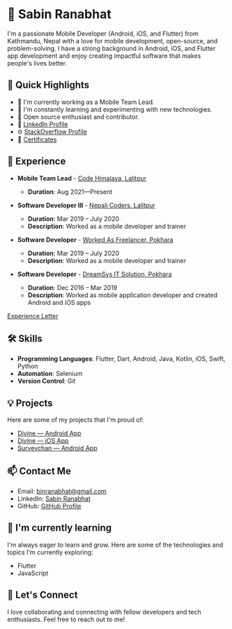 # 👋 Sabin Ranabhat


I'm a passionate Mobile Developer (Android, iOS, and Flutter) from Kathmandu, Nepal with a love for mobile development, open-source, and problem-solving. I have a strong background in Android, iOS, and Flutter app development and enjoy creating impactful software that makes people's lives better.

## 🚀 Quick Highlights

- 🔭 I'm currently working as a Mobile Team Lead.
- 🌱 I'm constantly learning and experimenting with new technologies.
- 🌟 Open source enthusiast and contributor.
- 💼 [LinkedIn Profile](https://www.linkedin.com/in/sawin0/)
- 🌐 [StackOverflow Profile](https://stackoverflow.com/users/5391008/sawin0)
- 📜 [Certificates](http://bit.ly/sabinCertificates)

## 💼 Experience

- **Mobile Team Lead** - [Code Himalaya, Lalitpur](#)
  - **Duration**: Aug 2021—Present

- **Software Developer III** - [Nepali Coders, Lalitpur](#)
  - **Duration**: Mar 2019 – July 2020
  - **Description**: Worked as a mobile developer and trainer

- **Software Developer** - [Worked As Freelancer, Pokhara](#)
  - **Duration**: Mar 2019 – July 2020
  - **Description**: Worked as a mobile developer and trainer

- **Software Developer** - [DreamSys IT Solution, Pokhara](#)
  - **Duration**: Dec 2016 – Mar 2019
  - **Description**: Worked as mobile application developer and created Android and iOS apps
  
[Experience Letter](https://bit.ly/experienceLetter)

## 🛠️ Skills

- **Programming Languages**: Flutter, Dart, Android, Java, Kotlin, iOS, Swift, Python
- **Automation**: Selenium
- **Version Control**: Git

## 💡 Projects

Here are some of my projects that I'm proud of:

- [Divine — Android App](http://bit.ly/divineAndroidApp)
- [Divine — iOS App](http://bit.ly/DivineiOSApp)
- [Surveychan — Android App](http://bit.ly/SurveychanApp)

## 📫 Contact Me

- Email: binranabhat@gmail.com
- LinkedIn: [Sabin Ranabhat](https://www.linkedin.com/in/sawin0/)
- GitHub: [GitHub Profile](https://github.com/sawin0)

## 🌱 I'm currently learning

I'm always eager to learn and grow. Here are some of the technologies and topics I'm currently exploring:

- Flutter
- JavaScript

## 🤝 Let's Connect

I love collaborating and connecting with fellow developers and tech enthusiasts. Feel free to reach out to me!
